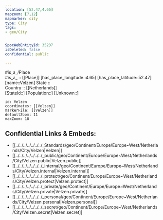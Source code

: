 ```yaml
---
location: [52.47,4.65] 
mapzoom: [7,12] 
mapmarker: city 
type: City
tags:
- geo/City


SpocWebEntityId: 35237
isDeleted: false
confidential: public

---
```

#is_a_/Place  
#is_a_ :: [[Place]] 
[has_place_longitude::4.65] 
[has_place_latitude::52.47] 
[name::Velzen] 
State ::  
Country :: [[Netherlands]]  
[StateId::] 
[Population::] 
[Unknown::] 


```leaflet
id: Velzen
coordinates: [[Velzen]] 
markerFile: [[Velzen]] 
defaultZoom: 11 
maxZoom: 18
```


## Confidential Links & Embeds: 
- [[../../../../../../../_Standards/geo/Continent/Europe/Europe~West/Netherlands/City/Velzen|Velzen]] 
- [[../../../../../../../_public/geo/Continent/Europe/Europe~West/Netherlands/City/Velzen.public|Velzen.public]] 
- [[../../../../../../../_internal/geo/Continent/Europe/Europe~West/Netherlands/City/Velzen.internal|Velzen.internal]] 
- [[../../../../../../../_protect/geo/Continent/Europe/Europe~West/Netherlands/City/Velzen.protect|Velzen.protect]] 
- [[../../../../../../../_private/geo/Continent/Europe/Europe~West/Netherlands/City/Velzen.private|Velzen.private]] 
- [[../../../../../../../_personal/geo/Continent/Europe/Europe~West/Netherlands/City/Velzen.personal|Velzen.personal]] 
- [[../../../../../../../_secret/geo/Continent/Europe/Europe~West/Netherlands/City/Velzen.secret|Velzen.secret]] 

